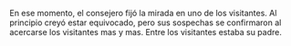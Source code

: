 En ese momento, el consejero fijó la mirada en uno de los visitantes. Al principio creyó estar equivocado, pero sus sospechas se confirmaron al acercarse los visitantes mas y mas. Entre los visitantes estaba su padre.